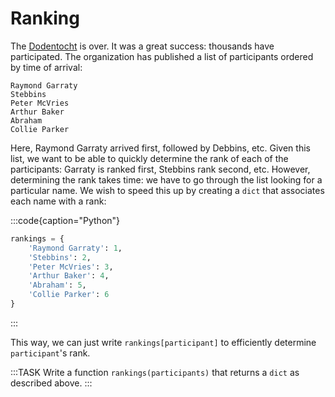 # Ranking

The [Dodentocht](https://en.wikipedia.org/wiki/Dodentocht) is over.
It was a great success: thousands have participated.
The organization has published a list of participants ordered by time of arrival:

```text
Raymond Garraty
Stebbins
Peter McVries
Arthur Baker
Abraham
Collie Parker
```

Here, Raymond Garraty arrived first, followed by Debbins, etc.
Given this list, we want to be able to quickly determine the rank of each of the participants: Garraty is ranked first, Stebbins rank second, etc.
However, determining the rank takes time: we have to go through the list looking for a particular name.
We wish to speed this up by creating a `dict` that associates each name with a rank:

:::code{caption="Python"}

```python
rankings = {
    'Raymond Garraty': 1,
    'Stebbins': 2,
    'Peter McVries': 3,
    'Arthur Baker': 4,
    'Abraham': 5,
    'Collie Parker': 6
}
```

:::

This way, we can just write `rankings[participant]` to efficiently determine `participant`'s rank.

:::TASK
Write a function `rankings(participants)` that returns a `dict` as described above.
:::
